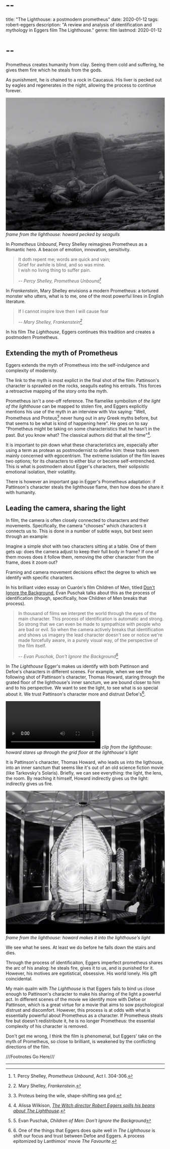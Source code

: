 # --
title: "The Lighthouse: a postmodern prometheus"
date: 2020-01-12
tags: robert-eggers
description: "A review and analysis of identification and mythology in Eggers film The Lighthouse."
genre: film
lastmod: 2020-01-12
# --

Prometheus creates humanity from clay. Seeing them cold and suffering, he gives them fire which he steals from the gods.

As punishment, he is chained to a rock in Caucasus. His liver is pecked out by eagles and regenerates in the night, allowing the process to continue forever.

![the lighthouse](/static/img/post-images/the-lighthouse/the-lighthouse-1.jpg)
*frame from the lighthouse: howard pecked by seagulls*

In *Prometheus Unbound*, Percy Shelley reimagines Prometheus as a Romantic hero. A beacon of emotion, innovation, sensitivity.

> It doth repent me; words are quick and vain;  
> Grief for awhile is blind, and so was mine.  
> I wish no living thing to suffer pain.  
>  
> <cite> -- Percy Shelley, Prometheus Unbound[^1]</cite>

In *Frankenstein*, Mary Shelley envisions a modern Prometheus: a tortured monster who utters, what is to me, one of the most powerful lines in English literature.

> If I cannot inspire love then I will cause fear
>  
> <cite> -- Mary Shelley, Frankenstein[^2]</cite>

In his film *The Lighthouse*, Eggers continues this tradition and creates a postmodern Prometheus.

## Extending the myth of Prometheus

Eggers extends the myth of Prometheus into the self-indulgence and complexity of modernity.

The link to the myth is most explict in the final shot of the film: Pattinson's character is sprawled on the rocks, seagulls eating his entrails. This forces a retroactive mapping of the story onto the myth.

Prometheus isn't a one-off reference. The flamelike symbolism of *the light of the lighthouse* can be mapped to stolen fire, and Eggers explicitly mentions his use of the myth in an interview with Vox saying: "Well, Prometheus and Proteus[^3] never hung out in any Greek myths before, but that seems to be what is kind of happening here". He goes on to say "Prometheus might be taking on some characteristics that he hasn’t in the past. But you know what? The classical authors did that all the time"[^4].

It is important to pin down what these characteristics are, especially after using a term as protean as postmodernist to define him: these traits seem mainly concerned with egocentrism. The extreme isolation of the film leaves two options; for its characters to either blur or become self-entrenched. This is what is postmodern about Egger's characters, their solipsistic emotional isolation, their volatility.

There is however an important gap in Egger's Prometheus adaptation: if Pattinson's character steals the lighthouse flame, then how does he share it with humanity.

## Leading the camera, sharing the light

In film, the camera is often closely connected to characters and their movements. Specifically, the camera "chooses" which characters it connects us to. This is done in a number of subtle ways, but best seen through an example:

Imagine a simple shot with two characters sitting at a table. One of them gets up: does the camera adjust to keep their full body in frame? If one of them moves does it follow them, removing the other character from the frame, does it zoom out?

Framing and camera movement decisions effect the degree to which we identify with specific characters.

In his brilliant video essay on Cuarón's film Children of Men, titled [Don't Ignore the Background](https://www.youtube.com/watch?v=-woNlmVcdjc&has_verified=1), Evan Puschak talks about this as the process of identification (though, specifically, how Children of Men breaks that process).

> In thousand of films we interpret the world through the eyes of the main character. This process of identification is automatic and strong. So strong that we can even be made to sympathize with people who are bad or evil. So when the camera actively breaks that identification and shows us imagery the lead character doesn't see or notice we're made forcefully aware, in a purely visual way, of the perspective of the film itself.
> 
><cite> -- Evan Puschak, Don't Ignore the Background[^5]</cite>

In *The Lighthouse* Egger's makes us identify with both Pattinson and Defoe's characters in different scenes. For example, when we see the following shot of Pattinson's character, Thomas Howard, staring through the grated floor of the lighthouse's inner sanctum, we are bound closer to him and to his perspective. We want to see the light, to see what is so special about it. We trust Pattinson's character more and distrust Defoe's[^6].

<p>
<video controls>
    <source src="{{ url_for('static', filename='vid/post-videos/the-lighthouse/the-lighthouse.mp4')}}"
            type="video/mp4">
    Sorry, your browser doesn't support embedded videos.
</video>
<em>clip from the lighthouse: howard stares up through the grid  floor at the lighthouse's light</em>
</p>

It is Pattinson's character, Thomas Howard, who leads us into the ligthouse, into an inner sanctum that seems like it's out of an old science fiction movie (like Tarkovsky's Solaris). Briefly, we can see everything: the light, the lens, the room. By reaching it himself, Howard indirectly gives us the light: indirectly gives us fire.

![the lighthouse](/static/img/post-images/the-lighthouse/the-lighthouse-2.jpg)
*frame from the lighthouse: howard makes it into the lighthouse's light*

We see what he sees. At least we do before he falls down the stairs and dies.

Through the process of identificaiton, Eggers imperfect prometheus shares the arc of his analog: he steals fire, gives it to us, and is punished for it. However, his motives are egotistical, obsessive. His world lonely. His gift coincidental.

My main qualm with *The Lighthouse* is that Eggers fails to bind us close enough to Pattinson's character to make his sharing of the light a powerful act.
In different scenes of the movie we identify more with Defoe or Pattinson, which is a great virtue for a movie that aims to sow psychological distrust and discomfort. However, this process is at odds with what is essentially powerful about Prometheus as a character. If Prometheus steals fire but doesn't redistribute it, he is no longer Prometheus: the essential complexity of his character is removed.

Don't get me wrong, I think the film is phenomenal, but Eggers' take on the myth of Prometheus, so close to brilliant, is weakened by the conflicting directions of the film.

///Footnotes Go Here///
[^1]: 1\. Percy Shelley, *Prometheus Unbound*, Act I. 304-306.
[^2]: 2\. Mary Shelley, *Frankenstein*.
[^3]: 3\. Proteus being the wile, shape-shifting sea god.
[^4]: 4\. Alissa Wilkison, [*The Witch director Robert Eggers spills his beans about The Lighthouse*](https://www.vox.com/culture/2019/10/15/20914097/robert-eggers-lighthouse-interview-witch).
[^5]: 5\. Evan Puschak, *Children of Men: Don't Ignore the Background*
[^6]: 6\. One of the things that Eggers does quite well in *The Lighthouse* is shift our focus and trust between Defoe and Eggers. A process epitomized by Lanthimos' movie *The Favourite*.

<hr />
